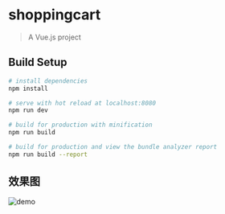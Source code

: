 # shoppingcart

> A Vue.js project

## Build Setup

``` bash
# install dependencies
npm install

# serve with hot reload at localhost:8080
npm run dev

# build for production with minification
npm run build

# build for production and view the bundle analyzer report
npm run build --report
```

## 效果图
![demo](http://img.blog.csdn.net/20170909102234138?watermark/2/text/aHR0cDovL2Jsb2cuY3Nkbi5uZXQvaWNmaHNmbWY=/font/5a6L5L2T/fontsize/400/fill/I0JBQkFCMA==/dissolve/70/gravity/SouthEast)
